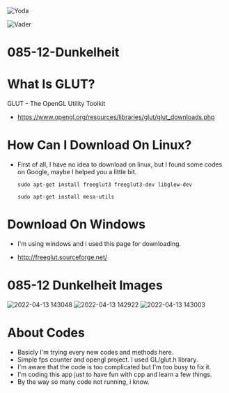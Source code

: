 ![Yoda](https://raw.githubusercontent.com/scarmuega/choose-your-side/master/yoda.svg?sanitize=true#gh-light-mode-only)


![Vader](https://raw.githubusercontent.com/scarmuega/choose-your-side/master/vader.svg?sanitize=true#gh-dark-mode-only)


# 085-12-Dunkelheit









# What Is GLUT?
GLUT - The OpenGL Utility Toolkit
* https://www.opengl.org/resources/libraries/glut/glut_downloads.php

# How Can I Download On Linux?
- First of all, I have no idea to download on linux, but I found some codes on Google, maybe I helped you a little bit.

  ```sudo apt-get install freeglut3 freeglut3-dev libglew-dev```
  
  ```sudo apt-get install mesa-utils```

# Download On Windows
- I'm using windows and i used this page for downloading.
*  http://freeglut.sourceforge.net/







# 085-12 Dunkelheit Images

![2022-04-13 143048](https://user-images.githubusercontent.com/66999194/163170981-d3631119-dd9a-4f1e-b413-46dd434eb4db.png)
![2022-04-13 142922](https://user-images.githubusercontent.com/66999194/163170990-7f6f3cdf-76e0-4677-be5d-3a1b82cb10d2.png)
![2022-04-13 143003](https://user-images.githubusercontent.com/66999194/163170996-a166b00c-bd5e-4598-8551-3730aa4a4e4c.png)





  
# About Codes
- Basicly I'm trying every new codes and methods here. 
- Simple fps counter and opengl project.
  I used GL/glut.h library.
- I'm aware that the code is too complicated but I'm too busy to fix it. 
- I'm coding this app just to have fun with cpp and learn a few things.
- By the way so many code not running, i know.
